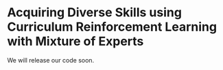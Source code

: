 # Acquiring Diverse Skills using Curriculum Reinforcement Learning with Mixture of Experts

We will release our code soon.
